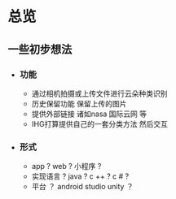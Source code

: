 #  总览

## 一些初步想法

* ### 功能

  * 通过相机拍摄或上传文件进行云朵种类识别
  * 历史保留功能 保留上传的图片
  * 提供外部链接 诸如nasa 国际云网 等
  * IHG打算提供自己的一套分类方法 然后交互

* ### 形式 

  * app ? web ? 小程序 ?
  * 实现语言 ? java ? c ++ ? c # ?
  * 平台 ？ android studio unity ？
